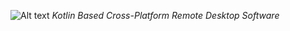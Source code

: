 ![Alt text](https://dl.dropboxusercontent.com/u/91292881/ShareX/2016/10/U222ntitled-1.png "Logo")
_Kotlin Based Cross-Platform Remote Desktop Software_
